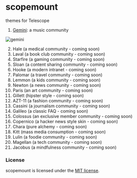 scopemount
=========
themes for Telescope

1. [Gemini](http://sm-gemini.meteor.com/): a music community

![gemini](http://i.imgur.com/9G6XYEi.jpg)

2. Hale (a medical community - coming soon)
3. Laval (a book club community - coming soon)
4. Starfire (a gaming community - coming soon)
5. Sloan (a content sharing community - coming soon)
6. Hooke (a modern intranet - coming soon)
7. Palomar (a travel community - coming soon)
8. Lemmon (a kids community - coming soon)
9. Newton (a news community - coming soon)
10. Paris (an art community - coming soon)
11. Gillett (hipster style - coming soon)
12. AZT-11 (a fashion community - coming soon)
13. Cassini (a journalism community - coming soon)
14. Galileo (a classic FAQ - coming soon)
15. Colossus (an exclusive member community - coming soon)
16. Copernico (a hacker news style skin - coming soon)
17. Chara (pure alchemy - coming soon)
18. Kitt (mass media consumption - coming soon)
19. Lulin (a foodie community - coming soon)
20. Magellan (a tech community - coming soon)
21. Jacobus (a mindfulness community - coming soon)

### License

scopemount is licensed under the [MIT license](http://opensource.org/licenses/MIT).
